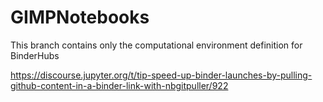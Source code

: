 # GIMPNotebooks

This branch contains only the computational environment definition for BinderHubs

https://discourse.jupyter.org/t/tip-speed-up-binder-launches-by-pulling-github-content-in-a-binder-link-with-nbgitpuller/922
